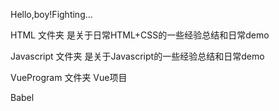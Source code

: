 Hello,boy!Fighting...

HTML 文件夹 是关于日常HTML+CSS的一些经验总结和日常demo

Javascript 文件夹 是关于Javascript的一些经验总结和日常demo

VueProgram 文件夹 Vue项目

Babel 